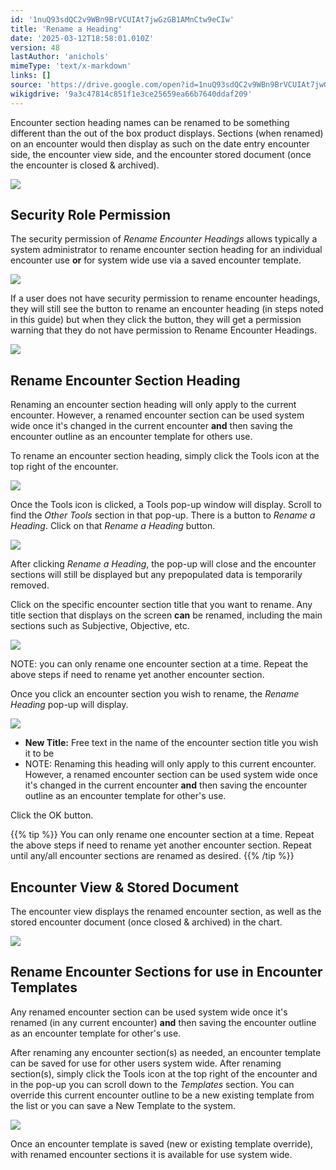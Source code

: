 ```yaml
---
id: '1nuQ93sdQC2v9WBn9BrVCUIAt7jwGzGB1AMnCtw9eCIw'
title: 'Rename a Heading'
date: '2025-03-12T18:58:01.010Z'
version: 48
lastAuthor: 'anichols'
mimeType: 'text/x-markdown'
links: []
source: 'https://drive.google.com/open?id=1nuQ93sdQC2v9WBn9BrVCUIAt7jwGzGB1AMnCtw9eCIw'
wikigdrive: '9a3c47814c851f1e3ce25659ea66b7640ddaf209'
---
```

Encounter section heading names can be renamed to be something different than the out of the box product displays.  Sections (when renamed) on an encounter would then display as such on the date entry encounter side, the encounter view side, and the encounter stored document (once the encounter is closed & archived).

![](../rename-a-heading.assets/f10ec34046fcafba1fe00c48d4321296.png)

## Security Role Permission

The security permission of *Rename Encounter Headings* allows typically a system administrator to rename encounter section heading for an individual encounter use **or** for system wide use via a saved encounter template.

![](../rename-a-heading.assets/ed19b589b097392def14d206fb79da9f.png)

If a user does not have security permission to rename encounter headings, they will still see the button to rename an encounter heading (in steps noted in this guide) but when they click the button, they will get a permission warning that they do not have permission to Rename Encounter Headings.

![](../rename-a-heading.assets/5877cf61ea11668ade58bd5852c572e7.png)

## Rename Encounter Section Heading

Renaming an encounter section heading will only apply to the current encounter.  However, a renamed encounter section can be used system wide once it's changed in the current encounter **and** then saving the encounter outline as an encounter template for others use.

To rename an encounter section heading, simply click the Tools icon at the top right of the encounter.

![](../rename-a-heading.assets/174be798cd768c020e563bb5db877574.png)

Once the Tools icon is clicked, a Tools pop-up window will display.  Scroll to find the *Other Tools* section in that pop-up. There is a button to *Rename a Heading*.  Click on that *Rename a Heading* button.

![](../rename-a-heading.assets/be99a4fe85004a3374491895df3bc30b.png)

After clicking *Rename a Heading*, the pop-up will close and the encounter sections will still be displayed but any prepopulated data is temporarily removed.

Click on the specific encounter section title that you want to rename.  Any title section that displays on the screen **can** be renamed, including the main sections such as Subjective, Objective, etc.

![](../rename-a-heading.assets/54874da3bbf178becfe2e8d4059f2ddc.png)

NOTE: you can only rename one encounter section at a time.  Repeat the above steps if need to rename yet another encounter section.

Once you click an encounter section you wish to rename, the *Rename Heading* pop-up will display.

![](../rename-a-heading.assets/8095da850175558250a8202732cf68c3.png)

* <strong>New Title:</strong> Free text in the name of the encounter section title you wish it to be
* NOTE: Renaming this heading will only apply to this current encounter.  However, a renamed encounter section can be used system wide once it's changed in the current encounter <strong>and</strong> then saving the encounter outline as an encounter template for other's use.

Click the OK button.

{{% tip %}}
You can only rename one encounter section at a time.  Repeat the above steps if need to rename yet another encounter section. Repeat until any/all encounter sections are renamed as desired.
{{% /tip %}}

## Encounter View & Stored Document

The encounter view displays the renamed encounter section, as well as the stored encounter document (once closed & archived) in the chart.

![](../rename-a-heading.assets/c3bb79f77ee9c0c957a90e457dcf39f8.png)

## Rename Encounter Sections for use in Encounter Templates

Any renamed encounter section can be used system wide once it's renamed (in any current encounter) **and** then saving the encounter outline as an encounter template for other's use.

After renaming any encounter section(s) as needed, an encounter template can be saved for use for other users system wide.  After renaming section(s), simply click the Tools icon at the top right of the encounter and in the pop-up you can scroll down to the *Templates* section.  You can override this current encounter outline to be a new existing template from the list or you can save a New Template to the system.

![](../rename-a-heading.assets/a24d164ff54dc6bbdb39a7469ea26eb6.png)

Once an encounter template is saved (new or existing template override), with renamed encounter sections it is available for use system wide.
